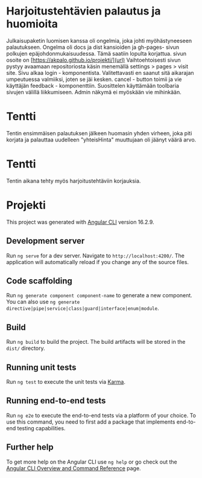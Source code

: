 # Harjoitustehtävien palautus ja huomioita
Julkaisupaketin luomisen kanssa oli ongelmia, joka johti myöhästyneeseen palautukseen. Ongelma oli docs ja dist kansioiden ja gh-pages- sivun polkujen epäjohdonmukaisuudessa. Tämä saatiin lopulta korjattua. sivun osoite on  [https://akpalo.github.io/projekti/](url) Vaihtoehtoisesti sivun pystyy avaamaan repositoriosta käsin menemällä settings > pages > visit site. Sivu alkaa login - komponentista. Valitettavasti en saanut sitä aikarajan umpeutuessa valmiiksi, joten se jäi kesken. cancel - button toimii ja vie käyttäjän feedback - komponenttiin. Suosittelen käyttämään toolbaria sivujen välillä liikkumiseen. Admin näkymä ei myöskään vie mihinkään.
# Tentti
Tentin ensimmäisen palautuksen jälkeen huomasin yhden virheen, joka piti korjata ja palauttaa uudelleen "yhteisHinta" muuttujaan oli jäänyt väärä arvo.

# Tentti
Tentin aikana tehty myös harjoitustehtäviin korjauksia.

# Projekti

This project was generated with [Angular CLI](https://github.com/angular/angular-cli) version 16.2.9.

## Development server

Run `ng serve` for a dev server. Navigate to `http://localhost:4200/`. The application will automatically reload if you change any of the source files.

## Code scaffolding

Run `ng generate component component-name` to generate a new component. You can also use `ng generate directive|pipe|service|class|guard|interface|enum|module`.

## Build

Run `ng build` to build the project. The build artifacts will be stored in the `dist/` directory.

## Running unit tests

Run `ng test` to execute the unit tests via [Karma](https://karma-runner.github.io).

## Running end-to-end tests

Run `ng e2e` to execute the end-to-end tests via a platform of your choice. To use this command, you need to first add a package that implements end-to-end testing capabilities.

## Further help

To get more help on the Angular CLI use `ng help` or go check out the [Angular CLI Overview and Command Reference](https://angular.io/cli) page.
